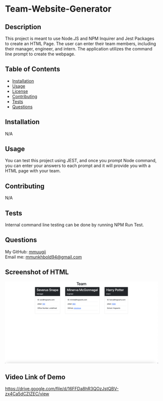 # Team-Website-Generator

## Description

This project is meant to use Node.JS and NPM Inquirer and Jest Packages to create an HTML Page. The user can enter their team members, including their manager, engineer, and intern. The application utilizes the command line prompt to create the webpage.

## Table of Contents

* [Installation](#installation)
* [Usage](#usage)
* [License](#license)
* [Contributing](#contributing)
* [Tests](#tests)
* [Questions](#questions)

## Installation

N/A

## Usage

You can test this project using JEST, and once you prompt Node command, you can enter your answers to each prompt and it will provide you with a HTML page with your team.


## Contributing

N/A

## Tests

Internal command line testing can be done by running NPM Run Test.

## Questions

My GitHub: [mmuugii](https://github.com/mmuugii) <br>
Email me: mmunkhbold94@gmail.com

## Screenshot of HTML

![alt="Screenshot of website"](./assets/Screenshot%202022-12-04%20at%2010.25.56%20PM.png)

## Video Link of Demo

https://drive.google.com/file/d/16FFDa8hR3QOzJstQBV-zx4Ca5dCZIZEC/view
